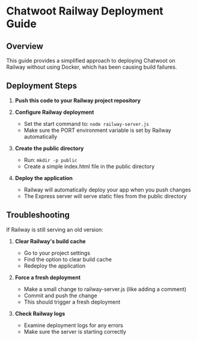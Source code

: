 # Chatwoot Railway Deployment Guide

## Overview
This guide provides a simplified approach to deploying Chatwoot on Railway without using Docker, which has been causing build failures.

## Deployment Steps

1. **Push this code to your Railway project repository**

2. **Configure Railway deployment**
   - Set the start command to: `node railway-server.js`
   - Make sure the PORT environment variable is set by Railway automatically

3. **Create the public directory**
   - Run: `mkdir -p public`
   - Create a simple index.html file in the public directory

4. **Deploy the application**
   - Railway will automatically deploy your app when you push changes
   - The Express server will serve static files from the public directory

## Troubleshooting

If Railway is still serving an old version:

1. **Clear Railway's build cache**
   - Go to your project settings
   - Find the option to clear build cache
   - Redeploy the application

2. **Force a fresh deployment**
   - Make a small change to railway-server.js (like adding a comment)
   - Commit and push the change
   - This should trigger a fresh deployment

3. **Check Railway logs**
   - Examine deployment logs for any errors
   - Make sure the server is starting correctly
